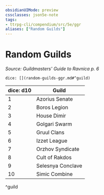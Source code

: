 ```yaml
---
obsidianUIMode: preview
cssclasses: json5e-note
tags:
- ttrpg-cli/compendium/src/5e/ggr
aliases: ["Random Guilds"]
---
```

# Random Guilds
*Source: Guildmasters' Guide to Ravnica p. 6* 

`dice: [](random-guilds-ggr.md#^guild)`

| dice: d10 | Guild |
|-----------|-------|
| 1 | Azorius Senate |
| 2 | Boros Legion |
| 3 | House Dimir |
| 4 | Golgari Swarm |
| 5 | Gruul Clans |
| 6 | Izzet League |
| 7 | Orzhov Syndicate |
| 8 | Cult of Rakdos |
| 9 | Selesnya Conclave |
| 10 | Simic Combine |
^guild